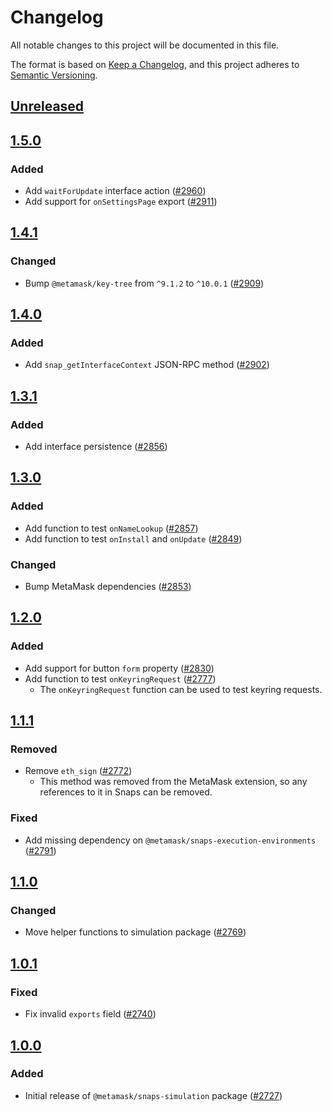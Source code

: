 # Changelog

All notable changes to this project will be documented in this file.

The format is based on [Keep a Changelog](https://keepachangelog.com/en/1.0.0/),
and this project adheres to [Semantic Versioning](https://semver.org/spec/v2.0.0.html).

## [Unreleased]

## [1.5.0]

### Added

- Add `waitForUpdate` interface action ([#2960](https://github.com/MetaMask/snaps/pull/2960))
- Add support for `onSettingsPage` export ([#2911](https://github.com/MetaMask/snaps/pull/2911))

## [1.4.1]

### Changed

- Bump `@metamask/key-tree` from `^9.1.2` to `^10.0.1` ([#2909](https://github.com/MetaMask/snaps/pull/2909))

## [1.4.0]

### Added

- Add `snap_getInterfaceContext` JSON-RPC method ([#2902](https://github.com/MetaMask/snaps/pull/2902))

## [1.3.1]

### Added

- Add interface persistence ([#2856](https://github.com/MetaMask/snaps/pull/2856))

## [1.3.0]

### Added

- Add function to test `onNameLookup` ([#2857](https://github.com/MetaMask/snaps/pull/2857))
- Add function to test `onInstall` and `onUpdate` ([#2849](https://github.com/MetaMask/snaps/pull/2849))

### Changed

- Bump MetaMask dependencies ([#2853](https://github.com/MetaMask/snaps/pull/2853))

## [1.2.0]

### Added

- Add support for button `form` property ([#2830](https://github.com/MetaMask/snaps/pull/2830))
- Add function to test `onKeyringRequest` ([#2777](https://github.com/MetaMask/snaps/pull/2777))
  - The `onKeyringRequest` function can be used to test keyring requests.

## [1.1.1]

### Removed

- Remove `eth_sign` ([#2772](https://github.com/MetaMask/snaps/pull/2772))
  - This method was removed from the MetaMask extension, so any references to it
    in Snaps can be removed.

### Fixed

- Add missing dependency on `@metamask/snaps-execution-environments` ([#2791](https://github.com/MetaMask/snaps/pull/2791))

## [1.1.0]

### Changed

- Move helper functions to simulation package ([#2769](https://github.com/MetaMask/snaps/pull/2769))

## [1.0.1]

### Fixed

- Fix invalid `exports` field ([#2740](https://github.com/MetaMask/snaps/pull/2740))

## [1.0.0]

### Added

- Initial release of `@metamask/snaps-simulation` package ([#2727](https://github.com/MetaMask/snaps/pull/2727))

[Unreleased]: https://github.com/MetaMask/snaps/compare/@metamask/snaps-simulation@1.5.0...HEAD
[1.5.0]: https://github.com/MetaMask/snaps/compare/@metamask/snaps-simulation@1.4.1...@metamask/snaps-simulation@1.5.0
[1.4.1]: https://github.com/MetaMask/snaps/compare/@metamask/snaps-simulation@1.4.0...@metamask/snaps-simulation@1.4.1
[1.4.0]: https://github.com/MetaMask/snaps/compare/@metamask/snaps-simulation@1.3.1...@metamask/snaps-simulation@1.4.0
[1.3.1]: https://github.com/MetaMask/snaps/compare/@metamask/snaps-simulation@1.3.0...@metamask/snaps-simulation@1.3.1
[1.3.0]: https://github.com/MetaMask/snaps/compare/@metamask/snaps-simulation@1.2.0...@metamask/snaps-simulation@1.3.0
[1.2.0]: https://github.com/MetaMask/snaps/compare/@metamask/snaps-simulation@1.1.1...@metamask/snaps-simulation@1.2.0
[1.1.1]: https://github.com/MetaMask/snaps/compare/@metamask/snaps-simulation@1.1.0...@metamask/snaps-simulation@1.1.1
[1.1.0]: https://github.com/MetaMask/snaps/compare/@metamask/snaps-simulation@1.0.1...@metamask/snaps-simulation@1.1.0
[1.0.1]: https://github.com/MetaMask/snaps/compare/@metamask/snaps-simulation@1.0.0...@metamask/snaps-simulation@1.0.1
[1.0.0]: https://github.com/MetaMask/snaps/releases/tag/@metamask/snaps-simulation@1.0.0
